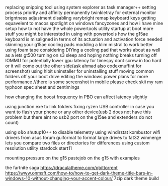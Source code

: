 replacing snipping tool
using system explorer as task manager++
setting process priority and affinity permanently
twinkletray for external monitor brigntness adjustment
disabling varybright
remap keyboard keys
getting equavelent to macos spotlight on windows
fancyzones and how i have mine setup
how to not have the whole powertools utility startup at boot
more stuff you might be interested in using with powertools
how the g15ae keyboard is misaligned in terms of its actuation and activation force needed
skinning your g15ae
cooling pads
modding a klim mistral to work better using foam tape
considering DIYing a cooling pad that works about as well as a iets gt500
turning on s3 sleep and hoping nothing breaks
turning off IOMMU for potentially lower gpu latency for timespy
dont screw in too hard or it will come out the other side(ask ahmad also codexmuffint for screenshot)
using hibit uninstaller for uninstalling stuff
moving common folders off your boot drive
editing the windows power plans for more performance //there is some screenshot in mobile please check skii
my ram typhoon spec sheet and zentimings

how changing the boost frequency in PBO can affect latency slightly

using junction.exe to link folders
fixing ryzen USB controller in case you want to flash your phone or any other device(usb 2 does not have this problem but there aint no usb2 port on the g15ae and extenders do not count)

using o&o shutup10++ to disable telemetry
using windirstat
kombustor
wifi drivers from asus forum
guiformat to format large drives to fat32
winmerge lets you compare two files or directories for differences
using custom resolution utility
stardock start11

mounting pressure on the g15
pastejob on the g15 with examples

the fartnite saga
https://draculatheme.com/qbittorrent
https://www.onmsft.com/how-to/how-to-get-dark-theme-title-bars-in-windows-10-without-changing-your-accent-colour/
7zip dark theme build
